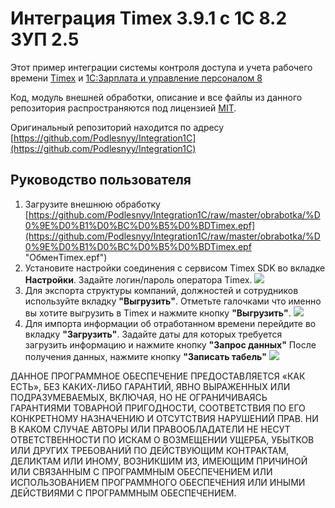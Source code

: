 # Интеграция Timex 3.9.1 с 1C 8.2 ЗУП 2.5 #

Этот пример интеграции системы контроля доступа и учета рабочего времени [Timex](http://www.armotimex.ru/) и [1С:Зарплата и управление персоналом 8](http://v8.1c.ru/hrm/)

Код, модуль внешней обработки, описание и все файлы из данного репозитория распространяются под лицензией [MIT](http://opensource.org/licenses/MIT).

Оригинальный репозиторий находится по адресу [https://github.com/Podlesnyy/Integration1C](https://github.com/Podlesnyy/Integration1C)

## Руководство пользователя ##

1. Загрузите внешнюю обработку [https://github.com/Podlesnyy/Integration1C/raw/master/obrabotka/%D0%9E%D0%B1%D0%BC%D0%B5%D0%BDTimex.epf](https://github.com/Podlesnyy/Integration1C/raw/master/obrabotka/%D0%9E%D0%B1%D0%BC%D0%B5%D0%BDTimex.epf "ОбменTimex.epf")
2. Установите настройки соединения с сервисом Timex SDK во вкладке **Настройки**. Задайте логин/пароль оператора Timex.
![](https://raw.github.com/Podlesnyy/Integration1C/master/img/settings.png)
3. Для экспорта структуры компаний, должностей и сотрудников используйте вкладку **"Выгрузить"**.
Отметьте галочками что именно вы хотите выгрузить в Timex и нажмите кнопку **"Выгрузить"**.
![](https://raw.github.com/Podlesnyy/Integration1C/master/img/export.png)
4. Для импорта информации об отработанном времени перейдите во вкладку **"Загрузить"**.
Задайте даты для которых требуется загрузить информацию и нажмите кнопку **"Запрос данных"**
После получения данных, нажмите кнопку **"Записать табель"**
![](https://raw.github.com/Podlesnyy/Integration1C/master/img/import.png)



ДАННОЕ ПРОГРАММНОЕ ОБЕСПЕЧЕНИЕ ПРЕДОСТАВЛЯЕТСЯ «КАК ЕСТЬ», БЕЗ КАКИХ-ЛИБО ГАРАНТИЙ, ЯВНО ВЫРАЖЕННЫХ ИЛИ ПОДРАЗУМЕВАЕМЫХ, ВКЛЮЧАЯ, НО НЕ ОГРАНИЧИВАЯСЬ ГАРАНТИЯМИ ТОВАРНОЙ ПРИГОДНОСТИ, СООТВЕТСТВИЯ ПО ЕГО КОНКРЕТНОМУ НАЗНАЧЕНИЮ И ОТСУТСТВИЯ НАРУШЕНИЙ ПРАВ. НИ В КАКОМ СЛУЧАЕ АВТОРЫ ИЛИ ПРАВООБЛАДАТЕЛИ НЕ НЕСУТ ОТВЕТСТВЕННОСТИ ПО ИСКАМ О ВОЗМЕЩЕНИИ УЩЕРБА, УБЫТКОВ ИЛИ ДРУГИХ ТРЕБОВАНИЙ ПО ДЕЙСТВУЮЩИМ КОНТРАКТАМ, ДЕЛИКТАМ ИЛИ ИНОМУ, ВОЗНИКШИМ ИЗ, ИМЕЮЩИМ ПРИЧИНОЙ ИЛИ СВЯЗАННЫМ С ПРОГРАММНЫМ ОБЕСПЕЧЕНИЕМ ИЛИ ИСПОЛЬЗОВАНИЕМ ПРОГРАММНОГО ОБЕСПЕЧЕНИЯ ИЛИ ИНЫМИ ДЕЙСТВИЯМИ С ПРОГРАММНЫМ ОБЕСПЕЧЕНИЕМ.
